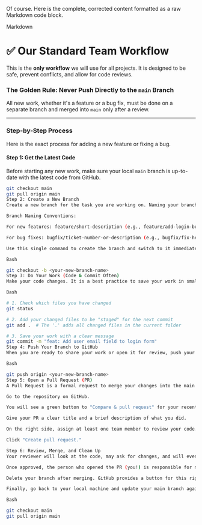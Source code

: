 Of course. Here is the complete, corrected content formatted as a raw Markdown code block.

Markdown

# ✅ Our Standard Team Workflow

This is the **only workflow** we will use for all projects. It is designed to be safe, prevent conflicts, and allow for code reviews.

### The Golden Rule: Never Push Directly to the `main` Branch

All new work, whether it's a feature or a bug fix, must be done on a separate branch and merged into `main` only after a review.

---

### Step-by-Step Process

Here is the exact process for adding a new feature or fixing a bug.

#### Step 1: Get the Latest Code

Before starting any new work, make sure your local `main` branch is up-to-date with the latest code from GitHub.

```bash
git checkout main
git pull origin main
Step 2: Create a New Branch
Create a new branch for the task you are working on. Naming your branch descriptively is important!

Branch Naming Conventions:

For new features: feature/short-description (e.g., feature/add-login-button)

For bug fixes: bugfix/ticket-number-or-description (e.g., bugfix/fix-header-on-mobile)

Use this single command to create the branch and switch to it immediately:

Bash

git checkout -b <your-new-branch-name>
Step 3: Do Your Work (Code & Commit Often)
Make your code changes. It is a best practice to save your work in small, logical chunks called commits.

Bash

# 1. Check which files you have changed
git status

# 2. Add your changed files to be "staged" for the next commit
git add .  # The '.' adds all changed files in the current folder

# 3. Save your work with a clear message
git commit -m "feat: Add user email field to login form"
Step 4: Push Your Branch to GitHub
When you are ready to share your work or open it for review, push your new branch and its commits to the remote repository on GitHub.

Bash

git push origin <your-new-branch-name>
Step 5: Open a Pull Request (PR)
A Pull Request is a formal request to merge your changes into the main branch.

Go to the repository on GitHub.

You will see a green button to "Compare & pull request" for your recently pushed branch. Click it.

Give your PR a clear title and a brief description of what you did.

On the right side, assign at least one team member to review your code.

Click "Create pull request."

Step 6: Review, Merge, and Clean Up
Your reviewer will look at the code, may ask for changes, and will eventually approve it.

Once approved, the person who opened the PR (you!) is responsible for merging it by clicking the "Merge pull request" button on GitHub.

Delete your branch after merging. GitHub provides a button for this right after you merge. This keeps our repository clean.

Finally, go back to your local machine and update your main branch again.

Bash

git checkout main
git pull origin main
```
